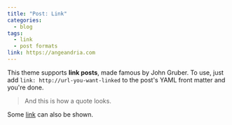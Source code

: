 ```yaml
---
title: "Post: Link"
categories:
  - blog
tags:
  - link
  - post formats
link: https://angeandria.com
---
```


This theme supports **link posts**, made famous by John Gruber. To use, just add `link: http://url-you-want-linked` to the post's YAML front matter and you're done.

> And this is how a quote looks.

Some [link](#) can also be shown.